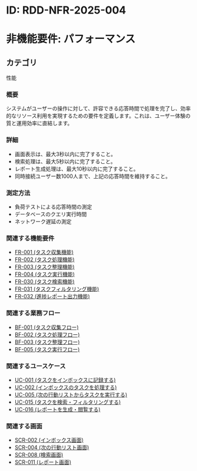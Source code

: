 # ID: RDD-NFR-2025-004

# 非機能要件: パフォーマンス

## カテゴリ

性能

### 概要

システムがユーザーの操作に対して、許容できる応答時間で処理を完了し、効率的なリソース利用を実現するための要件を定義します。これは、ユーザー体験の質と運用効率に直結します。

### 詳細

- 画面表示は、最大3秒以内に完了すること。
- 検索処理は、最大5秒以内に完了すること。
- レポート生成処理は、最大10秒以内に完了すること。
- 同時接続ユーザー数1000人まで、上記の応答時間を維持すること。

### 測定方法

- 負荷テストによる応答時間の測定
- データベースのクエリ実行時間
- ネットワーク遅延の測定

### 関連する機能要件

- [FR-001 (タスク収集機能)](../functional-requirements/fr-001-task-collection-function.md)
- [FR-002 (タスク処理機能)](../functional-requirements/fr-002-task-processing-function.md)
- [FR-003 (タスク整理機能)](../functional-requirements/fr-003-task-organization-function.md)
- [FR-004 (タスク実行機能)](../functional-requirements/fr-004-task-execution-function.md)
- [FR-030 (タスク検索機能)](../functional-requirements/fr-030-task-search-function.md)
- [FR-031 (タスクフィルタリング機能)](../functional-requirements/fr-031-task-filtering-function.md)
- [FR-032 (進捗レポート出力機能)](../functional-requirements/fr-032-progress-report-function.md)

### 関連する業務フロー

- [BF-001 (タスク収集フロー)](../business-flows/bf-001-task-collection-flow.md)
- [BF-002 (タスク処理フロー)](../business-flows/bf-002-task-processing-flow.md)
- [BF-003 (タスク整理フロー)](../business-flows/bf-003-task-organization-flow.md)
- [BF-005 (タスク実行フロー)](../business-flows/bf-005-task-execution-flow.md)

### 関連するユースケース

- [UC-001 (タスクをインボックスに記録する)](../use-cases/uc-001-record-task-to-inbox.md)
- [UC-002 (インボックスのタスクを処理する)](../use-cases/uc-002-process-inbox-task.md)
- [UC-005 (次の行動リストからタスクを実行する)](../use-cases/uc-005-execute-next-action-task.md)
- [UC-015 (タスクを検索・フィルタリングする)](../use-cases/uc-015-search-filter-tasks.md)
- [UC-016 (レポートを生成・閲覧する)](../use-cases/uc-016-generate-view-reports.md)

### 関連する画面

- [SCR-002 (インボックス画面)](../screens/scr-002-inbox-screen.md)
- [SCR-004 (次の行動リスト画面)](../screens/scr-004-next-action-list-screen.md)
- [SCR-008 (検索画面)](../screens/scr-008-search-screen.md)
- [SCR-011 (レポート画面)](../screens/scr-011-report-screen.md)
